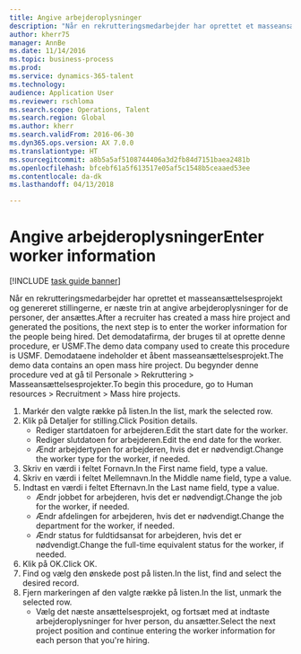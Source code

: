 ```yaml
--- 
title: Angive arbejderoplysninger
description: "Når en rekrutteringsmedarbejder har oprettet et masseansættelsesprojekt og genereret stillingerne, er næste trin at angive arbejderoplysninger for de personer, der ansættes."
author: kherr75
manager: AnnBe
ms.date: 11/14/2016
ms.topic: business-process
ms.prod: 
ms.service: dynamics-365-talent
ms.technology: 
audience: Application User
ms.reviewer: rschloma
ms.search.scope: Operations, Talent
ms.search.region: Global
ms.author: kherr
ms.search.validFrom: 2016-06-30
ms.dyn365.ops.version: AX 7.0.0
ms.translationtype: HT
ms.sourcegitcommit: a8b5a5af5108744406a3d2fb84d7151baea2481b
ms.openlocfilehash: bfcebf61a5f613517e05af5c1548b5ceaaed53ee
ms.contentlocale: da-dk
ms.lasthandoff: 04/13/2018

---
```

# <a name="enter-worker-information"></a><span data-ttu-id="81600-103">Angive arbejderoplysninger</span><span class="sxs-lookup"><span data-stu-id="81600-103">Enter worker information</span></span>

[!INCLUDE [task guide banner](../../includes/task-guide-banner.md)]

<span data-ttu-id="81600-104">Når en rekrutteringsmedarbejder har oprettet et masseansættelsesprojekt og genereret stillingerne, er næste trin at angive arbejderoplysninger for de personer, der ansættes.</span><span class="sxs-lookup"><span data-stu-id="81600-104">After a recruiter has created a mass hire project and generated the positions, the next step is to enter the worker information for the people being hired.</span></span> <span data-ttu-id="81600-105">Det demodatafirma, der bruges til at oprette denne procedure, er USMF.</span><span class="sxs-lookup"><span data-stu-id="81600-105">The demo data company used to create this procedure is USMF.</span></span> <span data-ttu-id="81600-106">Demodataene indeholder et åbent masseansættelsesprojekt.</span><span class="sxs-lookup"><span data-stu-id="81600-106">The demo data contains an open mass hire project.</span></span> <span data-ttu-id="81600-107">Du begynder denne procedure ved at gå til Personale > Rekruttering > Masseansættelsesprojekter.</span><span class="sxs-lookup"><span data-stu-id="81600-107">To begin this procedure, go to Human resources > Recruitment > Mass hire projects.</span></span>

1. <span data-ttu-id="81600-108">Markér den valgte række på listen.</span><span class="sxs-lookup"><span data-stu-id="81600-108">In the list, mark the selected row.</span></span>
2. <span data-ttu-id="81600-109">Klik på Detaljer for stilling.</span><span class="sxs-lookup"><span data-stu-id="81600-109">Click Position details.</span></span>
    * <span data-ttu-id="81600-110">Rediger startdatoen for arbejderen.</span><span class="sxs-lookup"><span data-stu-id="81600-110">Edit the start date for the worker.</span></span>  
    * <span data-ttu-id="81600-111">Rediger slutdatoen for arbejderen.</span><span class="sxs-lookup"><span data-stu-id="81600-111">Edit the end date for the worker.</span></span>  
    * <span data-ttu-id="81600-112">Ændr arbejdertypen for arbejderen, hvis det er nødvendigt.</span><span class="sxs-lookup"><span data-stu-id="81600-112">Change the worker type for the worker, if needed.</span></span>  
3. <span data-ttu-id="81600-113">Skriv en værdi i feltet Fornavn.</span><span class="sxs-lookup"><span data-stu-id="81600-113">In the First name field, type a value.</span></span>
4. <span data-ttu-id="81600-114">Skriv en værdi i feltet Mellemnavn.</span><span class="sxs-lookup"><span data-stu-id="81600-114">In the Middle name field, type a value.</span></span>
5. <span data-ttu-id="81600-115">Indtast en værdi i feltet Efternavn.</span><span class="sxs-lookup"><span data-stu-id="81600-115">In the Last name field, type a value.</span></span>
    * <span data-ttu-id="81600-116">Ændr jobbet for arbejderen, hvis det er nødvendigt.</span><span class="sxs-lookup"><span data-stu-id="81600-116">Change the job for the worker, if needed.</span></span>  
    * <span data-ttu-id="81600-117">Ændr afdelingen for arbejderen, hvis det er nødvendigt.</span><span class="sxs-lookup"><span data-stu-id="81600-117">Change the department for the worker, if needed.</span></span>  
    * <span data-ttu-id="81600-118">Ændr status for fuldtidsansat for arbejderen, hvis det er nødvendigt.</span><span class="sxs-lookup"><span data-stu-id="81600-118">Change the full-time equivalent status for the worker, if needed.</span></span>  
6. <span data-ttu-id="81600-119">Klik på OK.</span><span class="sxs-lookup"><span data-stu-id="81600-119">Click OK.</span></span>
7. <span data-ttu-id="81600-120">Find og vælg den ønskede post på listen.</span><span class="sxs-lookup"><span data-stu-id="81600-120">In the list, find and select the desired record.</span></span>
8. <span data-ttu-id="81600-121">Fjern markeringen af den valgte række på listen.</span><span class="sxs-lookup"><span data-stu-id="81600-121">In the list, unmark the selected row.</span></span>
    * <span data-ttu-id="81600-122">Vælg det næste ansættelsesprojekt, og fortsæt med at indtaste arbejderoplysninger for hver person, du ansætter.</span><span class="sxs-lookup"><span data-stu-id="81600-122">Select the next project position and continue entering the worker information for each person that you're hiring.</span></span>  


